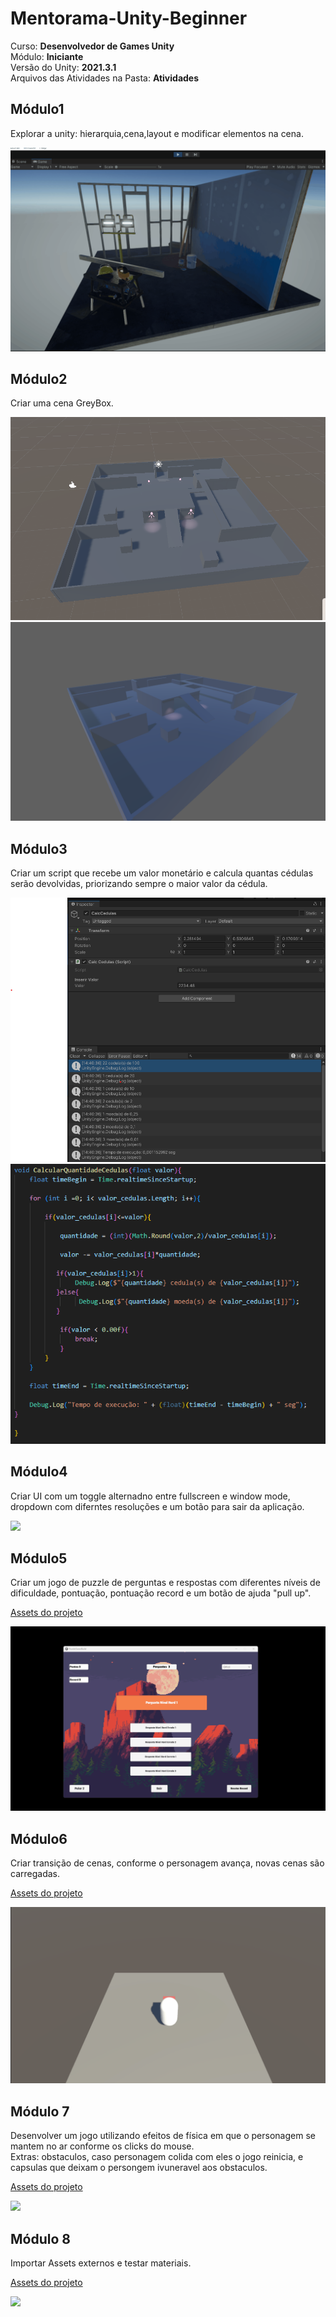 # Mentorama-Unity-Beginner

Curso: **Desenvolvedor de Games Unity**<br/>
Módulo: **Iniciante**<br/>
Versão do Unity: **2021.3.1**<br/>
Arquivos das Atividades na Pasta: **Atividades**

## Módulo1

Explorar a unity: hierarquia,cena,layout e modificar elementos na cena.

<img src ="./Atividades\Modulo1\atividade1gif.gif" alt="Atividade1Gif"/>

## Módulo2

Criar uma cena GreyBox.

<img src="./Atividades/Modulo2/edit_mode.png"/>
<img src="./Atividades/Modulo2/playMode.png"/>

## Módulo3

Criar um script que recebe um valor monetário e calcula quantas cédulas serão devolvidas, priorizando sempre o maior valor da cédula.

<img src="./Atividades/Modulo3/calcularCedulas.png">
<img src="./Atividades/Modulo3/codigo.png"/>

## Módulo4

Criar UI com um toggle alternadno entre fullscreen e window mode, dropdown com diferntes resoluções e um botão para sair da aplicação.

<img src="./Atividades/Modulo4/fullscreen.gif">

## Módulo5

Criar um jogo de puzzle de perguntas e respostas com diferentes níveis de dificuldade, pontuação, pontuação record e um botão de ajuda "pull up".


<a href="./Assets/Modulo5/">Assets do projeto</a>

<img src="./Atividades/Modulo5/puzzlegame.gif">

## Módulo6 

Criar transição de cenas, conforme o personagem avança, novas cenas são carregadas.

<a href="./Assets/Modulo6/">Assets do projeto </a>

<img src="./Atividades/Modulo6/SceneManager.gif">

## Módulo 7

Desenvolver um jogo utilizando efeitos de física em que o personagem se mantem no ar conforme os clicks do mouse.<br/>
Extras: obstaculos, caso personagem colida com eles o jogo reinicia, e capsulas que deixam o persongem ivuneravel aos obstaculos.

<a href="./Assets/Modulo 7/">Assets do projeto</a>

<img src="./Atividades/Modulo7/Modulo7Gif.gif">

## Módulo 8

Importar Assets externos e testar materiais.

<a href="./Assets/Modulo8">Assets do projeto</a>

<img src="./Atividades/Modulo8/Modulo8Gif.gif">
